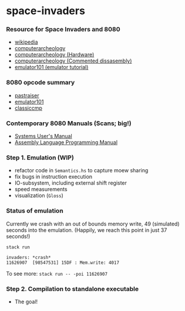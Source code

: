 # space-invaders


### Resource for Space Invaders and 8080
- [wikipedia](https://en.wikipedia.org/wiki/Space_Invaders)
- [computerarcheology](https://www.computerarcheology.com/Arcade/SpaceInvaders)
- [computerarcheology (Hardware)](https://www.computerarcheology.com/Arcade/SpaceInvaders/Hardware.html)
- [computerarcheology (Commented dissasembly)](https://www.computerarcheology.com/Arcade/SpaceInvaders/Code.html)
- [emulator101 (emulator tutorial)](http://www.emulator101.com)

### 8080 opcode summary
- [pastraiser](https://pastraiser.com/cpu/i8080/i8080_opcodes.html)
- [emulator101](http://www.emulator101.com/reference/8080-by-opcode.html)
- [classiccmp](http://www.classiccmp.org/dunfield/r/8080.txt)

### Contemporary 8080 Manuals (Scans; big!)
- [Systems User's Manual](http://www.nj7p.info/Manuals/PDFs/Intel/9800153B.pdf)
- [Assembly Language Programming Manual](http://www.classiccmp.org/dunfield/r/8080asm.pdf)



### Step 1. Emulation (WIP)

- refactor code in `Semantics.hs` to capture moew sharing
- fix bugs in instruction execution
- IO-subsystem, including external shift register
- speed measurements
- visualization (`Gloss`)


### Status of emulation

Currently we crash with an out of bounds memory write, 49 (simulated) seconds into the emulation.
(Happily, we reach this point in just 37 seconds!)

`stack run`

    invaders: *crash*
    11626907  [98547531] 15DF : Mem.write: 4017


To see more: `stack run -- -poi 11626907`


### Step 2. Compilation to standalone executable

- The goal!
